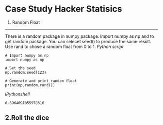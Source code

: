 Case Study Hacker Statisics
===

1. Random Float
---

There is a random package in numpy package.
Import numpy as np and to get random package.
You can selecet seed() to produce the same result.
Use rand to chose a random float from 0 to 1.
*Python script*
```
# Import numpy as np
import numpy as np

# Set the seed
np.random.seed(123)

# Generate and print random float
print(np.random.rand())
```

*IPythonshell*
```
0.6964691855978616
```

2.Roll the dice
---

